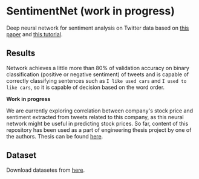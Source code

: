 # SentimentNet (work in progress)

Deep neural network for sentiment analysis on Twitter data based on [this paper](https://arxiv.org/pdf/1508.06615.pdf) and [this tutorial](https://charlesashby.github.io/2017/06/05/sentiment-analysis-with-char-lstm/).

## Results

Network achieves a little more than 80% of validation accuracy on binary classification (positive or negative sentiment) of tweets and is capable of correctly classifying sentences such as `I like used cars` and `I used to like cars`, so it is capable of decision based on the word order.

**Work in progress**

We are currently exploring correlation between company's stock price and sentiment extracted from tweets related to this company, as this neural network might be useful in predicting stock prices. So far, content of this repository has been used as a part of engineering thesis project by one of the authors. Thesis can be found [here](https://drive.google.com/file/d/1qKr3eurZMnV9fHgVFisPL_mB73luzb86/view?usp=sharing).

## Dataset

Download datasetes from [here](http://help.sentiment140.com/for-students/).
